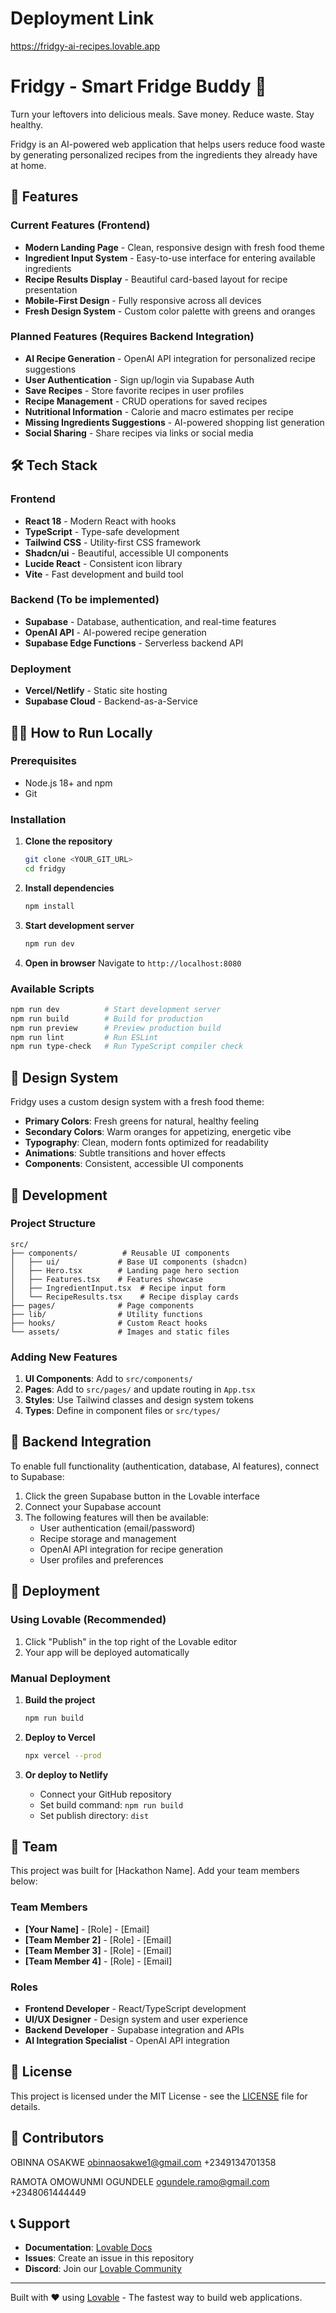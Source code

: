 # Deployment Link 
https://fridgy-ai-recipes.lovable.app

# Fridgy - Smart Fridge Buddy 🥗

Turn your leftovers into delicious meals. Save money. Reduce waste. Stay healthy.

Fridgy is an AI-powered web application that helps users reduce food waste by generating personalized recipes from the ingredients they already have at home.

## 🚀 Features

### Current Features (Frontend)
- **Modern Landing Page** - Clean, responsive design with fresh food theme
- **Ingredient Input System** - Easy-to-use interface for entering available ingredients
- **Recipe Results Display** - Beautiful card-based layout for recipe presentation
- **Mobile-First Design** - Fully responsive across all devices
- **Fresh Design System** - Custom color palette with greens and oranges

### Planned Features (Requires Backend Integration)
- **AI Recipe Generation** - OpenAI API integration for personalized recipe suggestions
- **User Authentication** - Sign up/login via Supabase Auth
- **Save Recipes** - Store favorite recipes in user profiles
- **Recipe Management** - CRUD operations for saved recipes
- **Nutritional Information** - Calorie and macro estimates per recipe
- **Missing Ingredients Suggestions** - AI-powered shopping list generation
- **Social Sharing** - Share recipes via links or social media

## 🛠 Tech Stack

### Frontend
- **React 18** - Modern React with hooks
- **TypeScript** - Type-safe development
- **Tailwind CSS** - Utility-first CSS framework
- **Shadcn/ui** - Beautiful, accessible UI components
- **Lucide React** - Consistent icon library
- **Vite** - Fast development and build tool

### Backend (To be implemented)
- **Supabase** - Database, authentication, and real-time features
- **OpenAI API** - AI-powered recipe generation
- **Supabase Edge Functions** - Serverless backend API

### Deployment
- **Vercel/Netlify** - Static site hosting
- **Supabase Cloud** - Backend-as-a-Service

## 🏃‍♂️ How to Run Locally

### Prerequisites
- Node.js 18+ and npm
- Git

### Installation

1. **Clone the repository**
   ```bash
   git clone <YOUR_GIT_URL>
   cd fridgy
   ```

2. **Install dependencies**
   ```bash
   npm install
   ```

3. **Start development server**
   ```bash
   npm run dev
   ```

4. **Open in browser**
   Navigate to `http://localhost:8080`

### Available Scripts

```bash
npm run dev          # Start development server
npm run build        # Build for production
npm run preview      # Preview production build
npm run lint         # Run ESLint
npm run type-check   # Run TypeScript compiler check
```

## 🎨 Design System

Fridgy uses a custom design system with a fresh food theme:

- **Primary Colors**: Fresh greens for natural, healthy feeling
- **Secondary Colors**: Warm oranges for appetizing, energetic vibe
- **Typography**: Clean, modern fonts optimized for readability
- **Animations**: Subtle transitions and hover effects
- **Components**: Consistent, accessible UI components

## 🔧 Development

### Project Structure
```
src/
├── components/          # Reusable UI components
│   ├── ui/             # Base UI components (shadcn)
│   ├── Hero.tsx        # Landing page hero section
│   ├── Features.tsx    # Features showcase
│   ├── IngredientInput.tsx  # Recipe input form
│   └── RecipeResults.tsx    # Recipe display cards
├── pages/              # Page components
├── lib/                # Utility functions
├── hooks/              # Custom React hooks
└── assets/             # Images and static files
```

### Adding New Features

1. **UI Components**: Add to `src/components/`
2. **Pages**: Add to `src/pages/` and update routing in `App.tsx`
3. **Styles**: Use Tailwind classes and design system tokens
4. **Types**: Define in component files or `src/types/`

## 🔐 Backend Integration

To enable full functionality (authentication, database, AI features), connect to Supabase:

1. Click the green Supabase button in the Lovable interface
2. Connect your Supabase account
3. The following features will then be available:
   - User authentication (email/password)
   - Recipe storage and management
   - OpenAI API integration for recipe generation
   - User profiles and preferences

## 🚀 Deployment

### Using Lovable (Recommended)
1. Click "Publish" in the top right of the Lovable editor
2. Your app will be deployed automatically

### Manual Deployment
1. **Build the project**
   ```bash
   npm run build
   ```

2. **Deploy to Vercel**
   ```bash
   npx vercel --prod
   ```

3. **Or deploy to Netlify**
   - Connect your GitHub repository
   - Set build command: `npm run build`
   - Set publish directory: `dist`

## 👥 Team

This project was built for [Hackathon Name]. Add your team members below:

### Team Members
- **[Your Name]** - [Role] - [Email]
- **[Team Member 2]** - [Role] - [Email]
- **[Team Member 3]** - [Role] - [Email]
- **[Team Member 4]** - [Role] - [Email]

### Roles
- **Frontend Developer** - React/TypeScript development
- **UI/UX Designer** - Design system and user experience
- **Backend Developer** - Supabase integration and APIs
- **AI Integration Specialist** - OpenAI API integration

## 📝 License

This project is licensed under the MIT License - see the [LICENSE](LICENSE) file for details.

## 🤝 Contributors
OBINNA OSAKWE
obinnaosakwe1@gmail.com
+2349134701358

RAMOTA OMOWUNMI OGUNDELE 
ogundele.ramo@gmail.com
+2348061444449

## 📞 Support

- **Documentation**: [Lovable Docs](https://docs.lovable.dev)
- **Issues**: Create an issue in this repository
- **Discord**: Join our [Lovable Community](https://discord.com/channels/1119885301872070706/1280461670979993613)

---

Built with ❤️ using [Lovable](https://lovable.dev) - The fastest way to build web applications.
